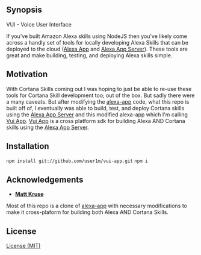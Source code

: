 ## Synopsis

VUI - Voice User Interface

If you've built Amazon Alexa skills using NodeJS then you've likely come across a handly set of tools for locally developing Alexa Skills that can be deployed to the cloud ([Alexa App](https://github.com/alexa-js/alexa-app) and [Alexa App Server](https://github.com/alexa-js/alexa-app-server)). These tools are great and make building, testing, and deploying Alexa skills simple.


## Motivation

With Cortana Skills coming out I was hoping to just be able to re-use these tools for Cortana Skill development too; out of the box. But sadly there were a many caveats. But after modifying the [alexa-app](https://github.com/alexa-js/alexa-app) code, what this repo is built off of, I eventually was able to build, test, and deploy Cortana skills using the [Alexa App Server](https://github.com/alexa-js/alexa-app-server) and this modified alexa-app which I'm calling [Vui App](https://github.com/user1m/vui-app). [Vui App](https://github.com/user1m/vui-app) is a cross platform sdk for building Alexa AND Cortana skills using the [Alexa App Server](https://github.com/alexa-js/alexa-app-server).


## Installation

`npm install git://github.com/user1m/vui-app.git`
`npm i`


## Acknowledgements
* **[Matt Kruse](https://github.com/alexa-js/alexa-app)**

Most of this repo is a clone of [alexa-app](https://github.com/alexa-js/alexa-app) with necessary modifications to make it cross-plaform for building both Alexa AND Cortana Skills.

## License

[License (MIT)](https://github.com/alexa-js/vui-app/master/LICENSE.md)
